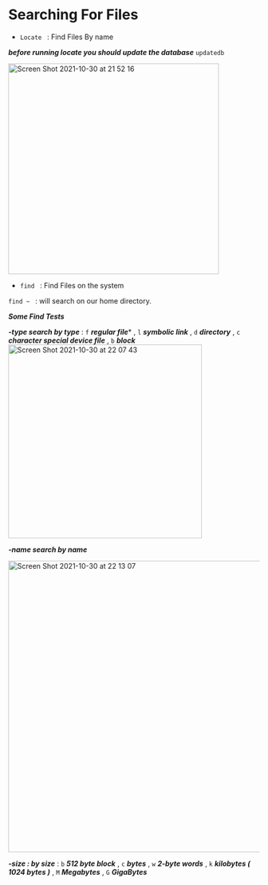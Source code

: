 # Searching For Files 

* ```Locate ``` :  Find Files By name

***before running locate you should update the database*** ```updatedb```

<img width="422" alt="Screen Shot 2021-10-30 at 21 52 16" src="https://user-images.githubusercontent.com/92652606/139556733-9b1be283-737f-4a1e-a72f-2c64e44e58e1.png">

* ```find ``` : Find Files on the system

```find ~ ``` :  will search on our home directory.

***Some Find Tests***

***-type  search by type*** : ```f``` ***regular file****  , ```l``` ***symbolic link***  , ```d``` ***directory***  , ```c``` ***character special device file*** , ```b``` ***block*** 
<img width="388" alt="Screen Shot 2021-10-30 at 22 07 43" src="https://user-images.githubusercontent.com/92652606/139557120-ee3d92db-f41a-4cbc-bace-664f5814f2d7.png">

***-name search by name*** 

<img width="584" alt="Screen Shot 2021-10-30 at 22 13 07" src="https://user-images.githubusercontent.com/92652606/139557211-9c114024-9a60-491c-802b-146880343ce3.png">

***-size : by size*** : ```b``` ***512 byte block*** , ```c``` ***bytes*** , ```w``` ***2-byte words*** , ```k``` ***kilobytes ( 1024 bytes )*** , ```M``` ***Megabytes*** , ```G``` ***GigaBytes***





